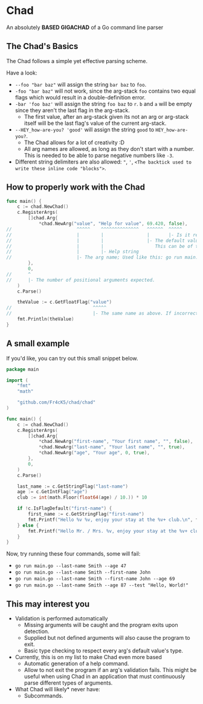 # Chad
An absolutely **BASED GIGACHAD** of a Go command line parser

## The Chad's Basics
The Chad follows a simple yet effective parsing scheme.

Have a look:
  - `--foo "bar baz"` will assign the string `bar baz` to `foo`.
  - `-foo "bar baz"` will not work, since the arg-stack `foo` contains two equal flags which would result in a double-definition error.
  - `-bar 'foo baz'` will assign the string `foo baz` to `r`. `b` and `a` will be empty since they aren't the last flag in the arg-stack.
    - The first value, after an arg-stack given its not an arg or arg-stack itself will be the last flag's value of the current arg-stack.
  - `--HEY_how-are-you? 'good'` will assign the string `good` to `HEY_how-are-you?`.
    - The Chad allows for a lot of creativity :D
    - All arg names are allowed, as long as they don't start with a number. This is needed to be able to parse negative numbers like `-3`.
  - Different string delimiters are also allowed: `"`, `'`, `<The backtick used to write these inline code "blocks">`.

## How to properly work with the Chad
```go
func main() {
    c := chad.NewChad()
    c.RegisterArgs(
        []chad.Arg{
            *chad.NewArg("value", "Help for value", 69.420, false),
//                        ^^^^^    ^^^^^^^^^^^^^^   ^^^^^^  ^^^^^
//                        |        |                |       |- Is it required?
//                        |        |                |- The default value.
//                        |        |                   This can be of type string, bool, any int.. / uint.. or float..
//                        |        |- Help string
//                        |- The arg name; Used like this: go run main.go --value 420.69
        },
        0,
//      ^
//      |- The number of positional arguments expected.
    )
    c.Parse()

    theValue := c.GetFloatFlag("value")
//                              ^^^^^
//                              |- The same name as above. If incorrect, the program will exit.
    fmt.Println(theValue)
}
```

## A small example
If you'd like, you can try out this small snippet below.
```go
package main

import (
    "fmt"
    "math"

    "github.com/Fr4cK5/chad/chad"
)

func main() {
    c := chad.NewChad()
    c.RegisterArgs(
        []chad.Arg{
            *chad.NewArg("first-name", "Your first name", "", false),
            *chad.NewArg("last-name", "Your last name", "", true),
            *chad.NewArg("age", "Your age", 0, true),
        },
        0,
    )
    c.Parse()

    last_name := c.GetStringFlag("last-name")
    age := c.GetIntFlag("age")
    club := int(math.Floor(float64(age) / 10.)) * 10

    if !c.IsFlagDefault("first-name") {
        first_name := c.GetStringFlag("first-name")
        fmt.Printf("Hello %v %v, enjoy your stay at the %v+ club.\n", first_name, last_name, club)
    } else {
        fmt.Printf("Hello Mr. / Mrs. %v, enjoy your stay at the %v+ club.\n", last_name, club)
    }
}

```
Now, try running these four commands, some will fail:
  - `go run main.go --last-name Smith --age 47`
  - `go run main.go --last-name Smith --first-name John`
  - `go run main.go --last-name Smith --first-name John --age 69`
  - `go run main.go --last-name Smith --age 87 --test "Hello, World!"`

## This may interest you
  - Validation is performed automatically
    - Missing arguments will be caught and the program exits upon detection.
    - Supplied but not defined arguments will also cause the program to exit.
    - Basic type checking to respect every arg's default value's type.
  - Currently, this is on my list to make Chad even more based
    - Automatic generation of a help command.
    - Allow to not exit the program if an arg's validation fails. This might be useful when using Chad in an application that must continuously parse different types of arguments.
  - What Chad will likely* never have:
    - Subcommands.
